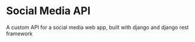 # Social Media API
A custom API for a social media web app, built with django and django rest framework